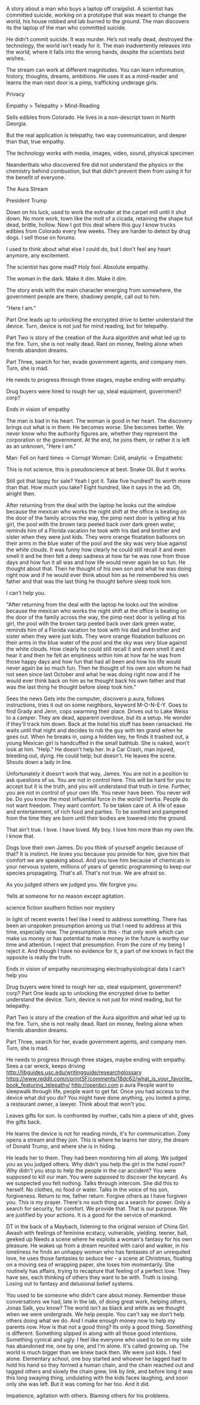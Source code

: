 A story about a man who buys a laptop off craigslist. A scientist has committed suicide, working on a prototype that was meant to change the world, his house robbed and lab burned to the ground. The man discovers its the laptop of the man who committed suicide.

He didn’t commit suicide. It was murder. He’s not really dead, destroyed the technology, the world isn’t ready for it. The man inadvertently releases into the world, where it falls into the wrong hands, despite the scientists best wishes.

The stream can work at different magnitudes. You can learn information, history, thoughts, dreams, ambitions. He uses it as a mind-reader and learns the man next door is a pimp, trafficking underage girls.

Privacy

Empathy > Telepathy > Mind-Reading

Sells edibles from Colorado. He lives in a non-descript town in North Georgia.

But the real application is telepathy, two way communication, and deeper than that, true empathy.

The technology works with media, images, video, sound, physical specimen

Neanderthals who discovered fire did not understand the physics or the chemistry behind 
combustion, but that didn't prevent them from using it for the benefit of everyone.

The Aura Stream

President Trump

Down on his luck, used to work the extruder at the carpet mill until it shut down. No more work, town like the molt of a cicada, retaining the shape but dead, brittle, hollow. Now I got this deal where this guy I know trucks edibles from Colorado every few weeks. They are harder to detect by drug dogs. I sell those on forums.

I used to think about what else I could do, but I don't feel any heart anymore, any excitement.

The scientist has gone mad? Holy fool. Absolute empathy.

The woman in the dark.
Make it dim. Make it dim.

The story ends with the main character emerging from somewhere, the government 
people are there, shadowy people, call out to him.

"Here I am."

Part One leads up to unlocking the encrypted drive to better understand the device. Turn, device is not just for mind reading, but for telepathy.

Part Two is story of the creation of the Aura algorithm and what led up to the fire. Turn, she is not really dead. Rant on money, feeling alone when friends abandon dreams.

Part Three, search for her, evade government agents, and company men. Turn, she is mad.

He needs to progress through three stages, maybe ending with empathy.

Drug buyers were hired to rough her up, steal equipment, government? corp?

Ends in vision of empathy

The man is bad in his heart. The woman is good in her heart. The discovery brings out 
what is in them. He becomes worse. She becomes better. We never know who the authority 
figures are, whether they represent the corporation or the government. At the end, 
he joins them, or rather it is left as an unknown, "Here I am."



Man: Fell on hard times -> Corrupt
Woman: Cold, analytic -> Empathetic


This is not science, this is pseudoscience at best. Snake Oil.
But it works.


Still got that lappy for sale?
Yeah I got it.
Take five hundred?
Its worth more than that.
How much you take?
Eight hundred, like it says in the ad.
Oh, alright then.

After returning from the deal with the laptop he looks out the window because 
the mexican who works the night shift at the office is beating on the door of the 
family across the way, the pimp next door is yelling at his girl, the pool with 
the brown tarp peeled back over dark green water, reminds him of a Florida vacation he 
took with his dad and brother and sister when they were just kids. They wore orange 
floatation balloons on their arms in the blue water of the pool and the sky was very blue against the 
white clouds. It was funny how clearly he could still recall it and even smell it and 
he then felt a deep sadness at how far he was now from those days and 
how fun it all was and how life would never again be so fun. He thought about that. 
Then he thought of his own son and what he was doing right now and if he would ever think about 
him as he remembered his own father and that was the last thing he thought before sleep took him.

I can't help you.


"After returning from the deal with the laptop he looks out the window because the mexican who works the night shift at the office is beating on the door of the family across the way, the pimp next door is yelling at his girl, the pool with the brown tarp peeled back over dark green water, reminds him of a Florida vacation he took with his dad and brother and sister when they were just kids. They wore orange floatation balloons on their arms in the blue water of the pool and the sky was very blue against the white clouds. How clearly he could still recall it and even smell it and hear it and then he felt an emptiness within him at how far he was from those happy days and how fun that had all been and how his life would never again be so much fun. Then he thought of his own son whom he had not seen since last October and what he was doing right now and if he would ever think back on him as he thought back his own father and that was the last thing he thought before sleep took him."


  
  Sees the news
  Gets into the computer, discovers p.aura, follows instructions, tries it out on some neighbors, keyword M-O-N-E-Y.
  Goes to find Grady and Jenn, cops swarming their place. Drives out to Lake Weiss to a camper. They are dead, apparent overdose, but its a setup. He wonder if they'll track him down.
  Back at the hotel his stuff has been ransacked. He waits until that night and decides to rob the guy with ten grand when he goes out. When he breaks in, using a hidden key, he finds it trashed out, a young Mexican girl is handcuffed in the small bathtub. She is naked, won't look at him. "Help." He doesn't help her.
In a Car Crash, man injured, bleeding out, dying. He could help; but doesn't. He leaves the scene.
Shouts down a lady in line.

Unfortunately it doesn't work that way, James. You are not in a position to ask questions of us. You are not in control here. This will be hard for you to accept but it is the truth, and you will understand that truth in time. Further, you are not in control of your own life. You never have been. You never will be. Do you know the most influential force in the world? Inertia. People do not want freedom. They want comfort. To be taken care of. A life of ease and entertainment, of rich food and parties. To be soothed and pampered from the time they are born until their bodies are lowered into the ground.

That ain't true. I love. I have loved. My boy. I love him more than my own life. I know that.

Dogs love their own James. Do you think of yourself angelic because of that? It is instinct. He loves you because you provide for him, give him that comfort we are speaking about. And you love him because of chemicals in your nervous system, millions of years of genetic programming to keep our species propagating. That's all.
That's not true.
We are afraid so.

As you judged others we judged you. We forgive you.

Yells at someone for no reason except agitation.


science fiction
southern fiction
noir mystery


In light of recent events I feel like I need to address something. There has been an unspoken presumption among us that I need to address at this time, especially now. The presumption is this - that only work which can make us money or has potential to make money in the future is worthy our time and attention. I reject that presumption. From the core of my being I reject it. And though I have no evidence for it, a part of me knows in fact the opposite is really the truth.

Ends in vision of empathy
neuroimaging electrophysiological data
I can't help you

Drug buyers were hired to rough her up, steal equipment, government? corp?
Part One leads up to unlocking the encrypted drive to better understand the device. Turn, device is not just for mind reading, but for telepathy.

Part Two is story of the creation of the Aura algorithm and what led up to the fire. Turn, she is not really dead. Rant on money, feeling alone when friends abandon dreams.

Part Three, search for her, evade government agents, and company men. Turn, she is mad.

He needs to progress through three stages, maybe ending with empathy.
Sees a car wreck, keeps driving
http://libguides.usc.edu/writingguide/researchglossary
https://www.reddit.com/r/printSF/comments/18dc62/what_is_your_favorite_book_featuring_telepathy/
http://openbci.com
p.aura
People want to sleepwalk through life, people want to get fat. Once you had access to the device what did you do? You might have done anything, you looted a pimp, a restaurant owner, a lawyer. Think about that won't you.

Leaves gifts for son. Is confronted by mother, calls him a piece of shit, gives the gifts back.

He learns the device is not for reading minds, it's for communication. Zoey opens a stream and they join. This is where he learns her story, the dream of Donald Trump, and where she is in hiding.

He leads her to them. They had been monitoring him all along.
We judged you as you judged others. Why didn't you help the girl in the hotel room? Why didn't you stop to help the people in the car accident?
You were supposed to kill our man. You were supposed to discover the keycard. As we suspected you felt nothing.
Talks through intercom.
She did this to herself. No clothes, no food or water.
Talks in the voice of his son, forgiveness. Return to me, father return. Forgive others as I have forgiven you. This is my prayer.
There's no such thing as a search for power. Only a search for security, for comfort. We provide that. That is our purpose. We are justified by your actions. It is a good for the service of mankind.

DT in the back of a Maybach, listening to the original version of China Girl. Awash with feelings of feminine ecstacy, vulnerable, yielding.
teener, ball, geeked up
Needs a scene where he exploits a woman's fantasy for his own pleasure.
He wakes up from a dream reunited with carol and walker, in his loneliness he finds an unhappy woman who has fantasies of an unrequited love, he uses those fantasies to seduce her - a scene at Christmas, floating on a moving sea of wrapping paper, she loses him momentarily.
She routinely has affairs, trying to recapture that feeling of a perfect love.
They have sex, each thinking of others they want to be with.
Truth is losing. Losing out to fantasy and delusional belief systems.



You used to be someone who didn't care about money. Remember those conversations we had, late in the lab, of doing great work, helping others, Jonas Salk, you know?
The world isn't as black and white as we thought when we were undergrads.
We help people. You can't say we don't help others doing what we do. And I make enough money 
now to help my parents now. How is that not a good thing? Its only a good thing.
Something is different. Something slipped in along with all those good intentions. Something cynical and ugly.
I feel like everyone who used to be on my side has abandoned me, one by one, and I'm alone.
It's called growing up.
The world is much bigger than we knew back then. We were just kids.
I feel alone.
Elementary school, one boy started and whoever he tagged had to hold his hand so they 
formed a human chain, and the chain reached out and tagged others and slowly the chain grew, link by link, and 
before long it was this long swaying thing, undulating with the kids faces laughing, and soon only she was left. 
But it was coming for her too. And it did.

Impatience, agitation with others. Blaming others for his problems.